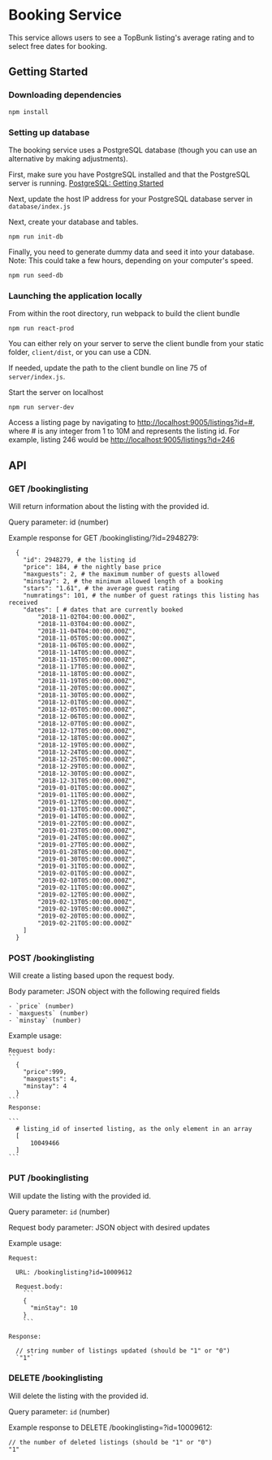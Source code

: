 # Booking Service
This service allows users to see a TopBunk listing's average rating and to select free dates for booking.

## Getting Started

### Downloading dependencies
```
npm install
```

### Setting up database
The booking service uses a PostgreSQL database (though you can use an alternative by making adjustments).

First, make sure you have PostgreSQL installed and that the PostgreSQL server is running. [PostgreSQL: Getting Started](https://www.postgresql.org/docs/10/tutorial-install.html)

Next, update the host IP address for your PostgreSQL database server in `database/index.js`

Next, create your database and tables.
```
npm run init-db
```

Finally, you need to generate dummy data and seed it into your database. Note: This could take a few hours, depending on your computer's speed.
```
npm run seed-db
```

### Launching the application locally
From within the root directory, run webpack to build the client bundle
```
npm run react-prod
```

You can either rely on your server to serve the client bundle from your static folder, `client/dist`, or you can use a CDN.

If needed, update the path to the client bundle on line 75 of `server/index.js`.

Start the server on localhost 
```
npm run server-dev
```

Access a listing page by navigating to [http://localhost:9005/listings?id=#](http://localhost:9005/listings?id=#), where # is any integer from 1 to 10M and represents the listing id. For example, listing 246 would be [http://localhost:9005/listings?id=246](http://localhost:9005/listings?id=246)

## API

### GET /bookinglisting
Will return information about the listing with the provided id.

  Query parameter: id (number)
  
  Example response for GET /bookinglisting/?id=2948279:
  ```
    {
      "id": 2948279, # the listing id
      "price": 184, # the nightly base price
      "maxguests": 2, # the maximum number of guests allowed
      "minstay": 2, # the minimum allowed length of a booking
      "stars": "1.61", # the average guest rating
      "numratings": 101, # the number of guest ratings this listing has received
      "dates": [ # dates that are currently booked
          "2018-11-02T04:00:00.000Z",
          "2018-11-03T04:00:00.000Z",
          "2018-11-04T04:00:00.000Z",
          "2018-11-05T05:00:00.000Z",
          "2018-11-06T05:00:00.000Z",
          "2018-11-14T05:00:00.000Z",
          "2018-11-15T05:00:00.000Z",
          "2018-11-17T05:00:00.000Z",
          "2018-11-18T05:00:00.000Z",
          "2018-11-19T05:00:00.000Z",
          "2018-11-20T05:00:00.000Z",
          "2018-11-30T05:00:00.000Z",
          "2018-12-01T05:00:00.000Z",
          "2018-12-05T05:00:00.000Z",
          "2018-12-06T05:00:00.000Z",
          "2018-12-07T05:00:00.000Z",
          "2018-12-17T05:00:00.000Z",
          "2018-12-18T05:00:00.000Z",
          "2018-12-19T05:00:00.000Z",
          "2018-12-24T05:00:00.000Z",
          "2018-12-25T05:00:00.000Z",
          "2018-12-29T05:00:00.000Z",
          "2018-12-30T05:00:00.000Z",
          "2018-12-31T05:00:00.000Z",
          "2019-01-01T05:00:00.000Z",
          "2019-01-11T05:00:00.000Z",
          "2019-01-12T05:00:00.000Z",
          "2019-01-13T05:00:00.000Z",
          "2019-01-14T05:00:00.000Z",
          "2019-01-22T05:00:00.000Z",
          "2019-01-23T05:00:00.000Z",
          "2019-01-24T05:00:00.000Z",
          "2019-01-27T05:00:00.000Z",
          "2019-01-28T05:00:00.000Z",
          "2019-01-30T05:00:00.000Z",
          "2019-01-31T05:00:00.000Z",
          "2019-02-01T05:00:00.000Z",
          "2019-02-10T05:00:00.000Z",
          "2019-02-11T05:00:00.000Z",
          "2019-02-12T05:00:00.000Z",
          "2019-02-13T05:00:00.000Z",
          "2019-02-19T05:00:00.000Z",
          "2019-02-20T05:00:00.000Z",
          "2019-02-21T05:00:00.000Z"
      ]
    }
  ```

### POST /bookinglisting
Will create a listing based upon the request body.

  Body parameter: JSON object with the following required fields
  
    - `price` (number)
    - `maxguests` (number)
    - `minstay` (number) 
    
  Example usage:
  
    Request body:
    ```
      {
        "price":999,
        "maxguests": 4,
        "minstay": 4
      }
    ```
    Response:
    
    ```
      # listing_id of inserted listing, as the only element in an array
      [
          10049466
      ]
    ```

### PUT /bookinglisting
Will update the listing with the provided id.

  Query parameter: `id` (number)
  
  Request body parameter: JSON object with desired updates
  
  Example usage:
  
    Request:
  
      URL: /bookinglisting?id=10009612

      Request.body: 
        ```
        {
          "minStay": 10
        }
        ```

    Response:
    
      // string number of listings updated (should be "1" or "0")
      `"1"`

### DELETE /bookinglisting
Will delete the listing with the provided id.

  Query parameter: `id` (number)
  
  Example response to DELETE /bookinglisting=?id=10009612:
  
    // the number of deleted listings (should be "1" or "0")
    "1"
